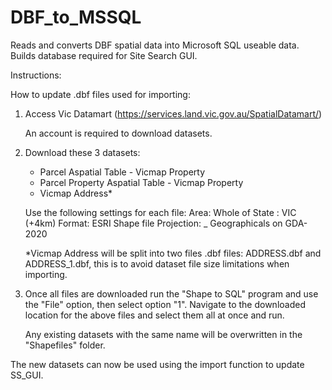 # DBF_to_MSSQL
Reads and converts DBF spatial data into Microsoft SQL useable data. Builds database required for Site Search GUI.

Instructions:

How to update .dbf files used for importing:

1. Access Vic Datamart (https://services.land.vic.gov.au/SpatialDatamart/)

   An account is required to download datasets.

2. Download these 3 datasets:
    - Parcel Aspatial Table - Vicmap Property
    - Parcel Property Aspatial Table - Vicmap Property
    - Vicmap Address*

   Use the following settings for each file:
   Area: Whole of State : VIC (+4km)
   Format: ESRI Shape file
   Projection: _ Geographicals on GDA-2020

   *Vicmap Address will be split into two files .dbf files: ADDRESS.dbf and ADDRESS_1.dbf, this is to avoid dataset file size limitations when
   importing.

3. Once all files are downloaded run the "Shape to SQL" program and use the "File" option, then select option "1". Navigate to the downloaded location
   for the above files and select them all at once and run.

   Any existing datasets with the same name will be overwritten in the "Shapefiles" folder.


The new datasets can now be used using the import function to update SS_GUI.
